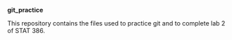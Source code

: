 **git_practice**

This repository contains the files used to practice git and to complete lab 2 of STAT 386.
